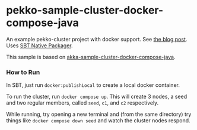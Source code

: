 # pekko-sample-cluster-docker-compose-java

An example pekko-cluster project with docker support. See [the blog post](http://blog.michaelhamrah.com/2014/11/clustering-akka-applications-with-docker-version-3/). Uses [SBT Native Packager](https://github.com/sbt/sbt-native-packager).

This sample is based on [akka-sample-cluster-docker-compose-java](https://github.com/akka/akka-sample-cluster-docker-compose-java).

### How to Run

In SBT, just run `docker:publishLocal` to create a local docker container. 

To run the cluster, run `docker compose up`. This will create 3 nodes, a seed and two regular members, called `seed`, `c1`, and `c2` respectively.

While running, try opening a new terminal and (from the same directory) try things like `docker compose down seed` and watch the cluster nodes respond.
